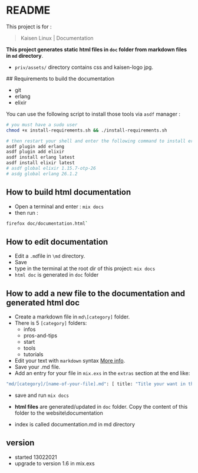 # README

This project is for :
>Kaisen Linux | Documentation


**This project generates static html files in `doc` folder from markdown files in `md` directory**.
  
- `priv/assets/` directory contains css and kaisen-logo jpg.


## Requirements to build the documentation

- git
- erlang
- elixir

You can use the following script to install those tools via `asdf` manager : 

```bash
# you must have a sudo user
chmod +x install-requirements.sh && ./install-requirements.sh
```

```bash
# then restart your shell and enter the following command to install erlang and elixir via asdf
asdf plugin add erlang
asdf plugin add elixir
asdf install erlang latest
asdf install elixir latest
# asdf global elixir 1.15.7-otp-26
# asdg global erlang 26.1.2 
```

## How to build html documentation

- Open a terminal and enter : `mix docs`
- then run :

```bash
firefox doc/documentation.html`
```

## How to edit documentation

- Edit a `.md`file in `\md` directory.
- Save
- type in the terminal at the root dir of this project: `mix docs`
- `html doc` is generated in `doc` folder

## How to add a new file to the documentation and generated html doc

- Create a markdown file in `md\[category]` folder.
- There is 5 `[category]` folders:
    - infos
    - pros-and-tips
    - start
    - tools
    - tutorials
- Edit your text with `markdown` syntax [More info](https://guides.github.com/features/mastering-markdown/).
- Save your .md file.
- Add an entry for your file in `mix.exs` in the `extras` section at the end like:  
```bash
"md/[category]/[name-of-your-file].md": [ title: "Title your want in the menu"]
```
- save and run `mix docs`
- **html files** are generated/updated in `doc` folder. Copy the content of this folder to the website\documentation

- index is called documentation.md in md directory



## version

- started 13022021  
- upgrade to version 1.6 in mix.exs


